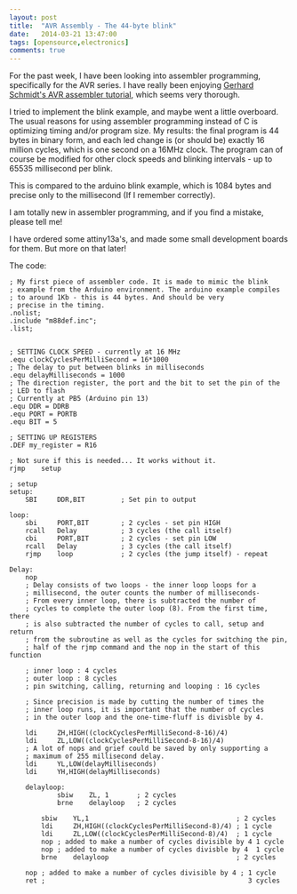 ```yaml
---
layout: post
title:  "AVR Assembly - The 44-byte blink"
date:   2014-03-21 13:47:00
tags: [opensource,electronics]
comments: true
---
```

For the past week, I have been looking into assembler programming, specifically
for the AVR series. I have really been enjoying [Gerhard Schmidt's AVR assembler
tutorial][avr-tutorial], which seems very thorough.

I tried to implement the blink example, and maybe went a little overboard.
The usual reasons for using assembler programming instead of C is optimizing
timing and/or program size. My results: the final program is 44 bytes in binary
form, and each led change is (or should be) exactly 16 million cycles, which is
one second on a 16MHz clock. The program can of course be modified for other
clock speeds and blinking intervals - up to 65535 millisecond per blink.

This is compared to the arduino blink example, which is 1084 bytes and precise
only to the millisecond (If I remember correctly).

I am totally new in assembler programming, and if you find a mistake, please
tell me! 

I have ordered some attiny13a's, and made some small development boards for
them. But more on that later!

The code:

```
; My first piece of assembler code. It is made to mimic the blink
; example from the Arduino environment. The arduino example compiles
; to around 1Kb - this is 44 bytes. And should be very 
; precise in the timing.
.nolist;
.include "m88def.inc";
.list;


; SETTING CLOCK SPEED - currently at 16 MHz
.equ clockCyclesPerMilliSecond = 16*1000
; The delay to put between blinks in milliseconds
.equ delayMilliseconds = 1000
; The direction register, the port and the bit to set the pin of the
; LED to flash
; Currently at PB5 (Arduino pin 13)
.equ DDR = DDRB
.equ PORT = PORTB
.equ BIT = 5

; SETTING UP REGISTERS
.DEF my_register = R16

; Not sure if this is needed... It works without it.
rjmp	setup

; setup
setup:
    SBI     DDR,BIT         ; Set pin to output

loop:
    sbi     PORT,BIT        ; 2 cycles - set pin HIGH
    rcall   Delay           ; 3 cycles (the call itself) 
    cbi     PORT,BIT        ; 2 cycles - set pin LOW
    rcall   Delay           ; 3 cycles (the call itself)
    rjmp    loop            ; 2 cycles (the jump itself) - repeat
    
Delay:
    nop
    ; Delay consists of two loops - the inner loop loops for a
    ; millisecond, the outer counts the number of milliseconds-
    ; From every inner loop, there is subtracted the number of 
    ; cycles to complete the outer loop (8). From the first time, there
    ; is also subtracted the number of cycles to call, setup and return
    ; from the subroutine as well as the cycles for switching the pin,
    ; half of the rjmp command and the nop in the start of this function
    
    ; inner loop : 4 cycles
    ; outer loop : 8 cycles
    ; pin switching, calling, returning and looping : 16 cycles
    
    ; Since precision is made by cutting the number of times the
    ; inner loop runs, it is important that the number of cycles
    ; in the outer loop and the one-time-fluff is divisble by 4.
    
    ldi     ZH,HIGH((clockCyclesPerMilliSecond-8-16)/4)
    ldi     ZL,LOW((clockCyclesPerMilliSecond-8-16)/4)
    ; A lot of nops and grief could be saved by only supporting a 
    ; maximum of 255 millisecond delay.
    ldi     YL,LOW(delayMilliseconds)
    ldi     YH,HIGH(delayMilliseconds)
    
    delayloop:
            sbiw    ZL, 1       ; 2 cycles
            brne    delayloop   ; 2 cycles
        
        sbiw    YL,1                                     ; 2 cycles
        ldi     ZH,HIGH((clockCyclesPerMilliSecond-8)/4) ; 1 cycle
        ldi     ZL,LOW((clockCyclesPerMilliSecond-8)/4)  ; 1 cycle
        nop ; added to make a number of cycles divisible by 4 1 cycle  
        nop ; added to make a number of cycles divisble by 4  1 cycle
        brne    delayloop                                ; 2 cycles
   
    nop ; added to make a number of cycles divisible by 4 ; 1 cycle
    ret ;                                                   3 cycles

``` 

[avr-tutorial]: http://www.avr-asm-tutorial.net/